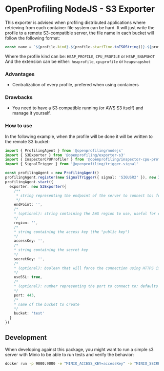 # OpenProfiling NodeJS - S3 Exporter

This exporter is advised when profiling distributed applications where retrieving from each container file system can be hard.
It will just write the profile to a remote S3-compatible server, the file name in each bucket will follow the following format:

```js
const name = `${profile.kind}-${profile.startTime.toISOString()}.${profile.extension}`
```

Where the profile kind can be: `HEAP_PROFILE`, `CPU_PROFILE` or `HEAP_SNAPSHOT`
And the extension can be either: `heaprofile`, `cpuprofile` or `heapsnapshot`

### Advantages

- Centralization of every profile, prefered when using containers

### Drawbacks

- You need to have a S3 compatible running (or AWS S3 itself) and manage it yourself.

### How to use

In the following example, when the profile will be done it will be written to the remote S3 bucket:

```ts
import { ProfilingAgent } from '@openprofiling/nodejs'
import { S3Exporter } from '@openprofiling/exporter-s3'
import { InspectorCPUProfiler } from '@openprofiling/inspector-cpu-profiler'
import { SignalTrigger } from '@openprofiling/trigger-signal'

const profilingAgent = new ProfilingAgent()
profilingAgent.register(new SignalTrigger({ signal: 'SIGUSR2' }), new InspectorCPUProfiler())
profilingAgent.start({
  exporter: new S3Exporter({
    /**
     * string representing the endpoint of the server to connect to; for AWS S3, set this to s3.amazonaws.com and the library will pick the correct endpoint based on the connection.region argument (default: 'us-east-1') 
     */
    endPoint: '',
    /*
    * (optional): string containing the AWS region to use, useful for connecting to AWS S3
    */
    region: '',
    /*
    * string containing the access key (the "public key")
    */
    accessKey: '',
    /*
    * string containing the secret key
    */
    secretKey: '',
    /*
    * (optional): boolean that will force the connection using HTTPS if true (default: true)
    */
    useSSL: true,
    /*
    * (optional): number representing the port to connect to; defaults to 443 if useSSL is true, 80 otherwise
    */
    port: 443,
    /*
    * name of the bucket to create
    */
    bucket: 'test'
  }
})
```

## Development

When developing against this package, you might want to run a simple s3 server with Minio to be able to run tests and verify the behavior:

```bash
docker run -p 9000:9000 -e "MINIO_ACCESS_KEY=accessKey" -e "MINIO_SECRET_KEY=secretKey" minio/minio server /data
```